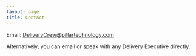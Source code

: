 ```yaml
---
layout: page
title: Contact
---
```


Email: <DeliveryCrew@pillartechnology.com>

Alternatively, you can email or speak with any Delivery Executive directly.